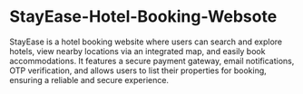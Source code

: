 # StayEase-Hotel-Booking-Websote
StayEase is a hotel booking website where users can search and explore hotels, view nearby locations via an integrated map, and easily book accommodations. It features a secure payment gateway, email notifications, OTP verification, and allows users to list their properties for booking, ensuring a reliable and secure experience.
